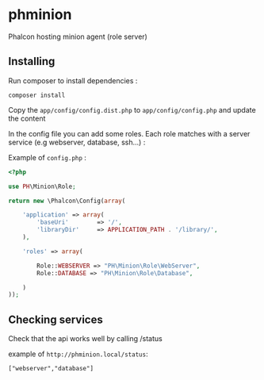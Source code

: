 phminion
========

Phalcon hosting minion agent (role server)


Installing
-------------


Run composer to install dependencies :

```
composer install
```


Copy the ```app/config/config.dist.php``` to ```app/config/config.php``` and update the content

In the config file you can add some roles. Each role matches with a server service (e.g webserver, database, ssh...) :

Example of ```config.php``` :

```php
<?php

use PH\Minion\Role;

return new \Phalcon\Config(array(

    'application' => array(
        'baseUri'        => '/',
        'libraryDir'     => APPLICATION_PATH . '/library/',
    ),

    'roles' => array(

        Role::WEBSERVER => "PH\Minion\Role\WebServer",
        Role::DATABASE => "PH\Minion\Role\Database",

    )
));

```

Checking services
--------------

Check that the api works well by calling /status

example of ```http://phminion.local/status```:

```
["webserver","database"]
```